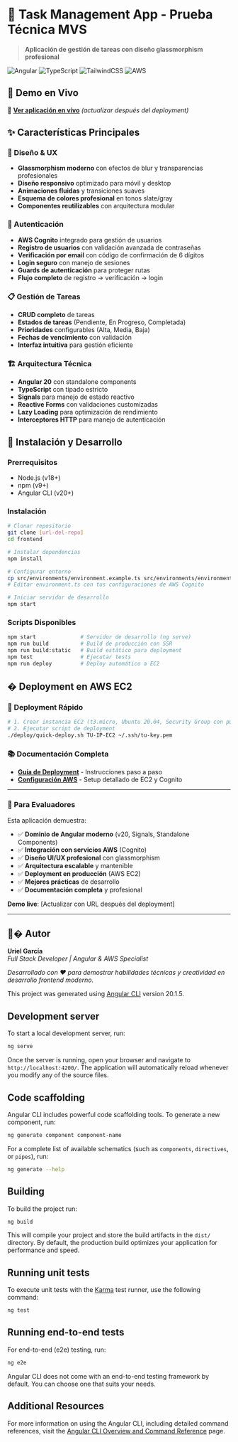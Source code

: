 # 🌟 Task Management App - Prueba Técnica MVS

> **Aplicación de gestión de tareas con diseño glassmorphism profesional**

![Angular](https://img.shields.io/badge/Angular-20-red?style=for-the-badge&logo=angular)
![TypeScript](https://img.shields.io/badge/TypeScript-5.6-blue?style=for-the-badge&logo=typescript)
![TailwindCSS](https://img.shields.io/badge/Tailwind-3.4-cyan?style=for-the-badge&logo=tailwindcss)
![AWS](https://img.shields.io/badge/AWS-Cognito-orange?style=for-the-badge&logo=amazon-aws)

## 📱 Demo en Vivo

🔗 **[Ver aplicación en vivo](http://3.80.68.247/)** *(actualizar después del deployment)*

## ✨ Características Principales

### 🎨 Diseño & UX
- **Glassmorphism moderno** con efectos de blur y transparencias profesionales
- **Diseño responsivo** optimizado para móvil y desktop
- **Animaciones fluidas** y transiciones suaves
- **Esquema de colores profesional** en tonos slate/gray
- **Componentes reutilizables** con arquitectura modular

### 🔐 Autenticación
- **AWS Cognito** integrado para gestión de usuarios
- **Registro de usuarios** con validación avanzada de contraseñas
- **Verificación por email** con código de confirmación de 6 dígitos
- **Login seguro** con manejo de sesiones
- **Guards de autenticación** para proteger rutas
- **Flujo completo** de registro → verificación → login

### 📋 Gestión de Tareas
- **CRUD completo** de tareas
- **Estados de tareas** (Pendiente, En Progreso, Completada)
- **Prioridades** configurables (Alta, Media, Baja)
- **Fechas de vencimiento** con validación
- **Interfaz intuitiva** para gestión eficiente

### 🏗️ Arquitectura Técnica
- **Angular 20** con standalone components
- **TypeScript** con tipado estricto
- **Signals** para manejo de estado reactivo
- **Reactive Forms** con validaciones customizadas
- **Lazy Loading** para optimización de rendimiento
- **Interceptores HTTP** para manejo de autenticación

## 🚀 Instalación y Desarrollo

### Prerrequisitos
- Node.js (v18+)
- npm (v9+)
- Angular CLI (v20+)

### Instalación
```bash
# Clonar repositorio
git clone [url-del-repo]
cd frontend

# Instalar dependencias
npm install

# Configurar entorno
cp src/environments/environment.example.ts src/environments/environment.ts
# Editar environment.ts con tus configuraciones de AWS Cognito

# Iniciar servidor de desarrollo
npm start
```

### Scripts Disponibles
```bash
npm start              # Servidor de desarrollo (ng serve)
npm run build          # Build de producción con SSR
npm run build:static   # Build estático para deployment
npm test               # Ejecutar tests
npm run deploy         # Deploy automático a EC2
```

## � Deployment en AWS EC2

### 🎯 Deployment Rápido
```bash
# 1. Crear instancia EC2 (t3.micro, Ubuntu 20.04, Security Group con puerto 80)
# 2. Ejecutar script de deployment
./deploy/quick-deploy.sh TU-IP-EC2 ~/.ssh/tu-key.pem
```

### 📚 Documentación Completa
- **[Guía de Deployment](DEPLOYMENT.md)** - Instrucciones paso a paso
- **[Configuración AWS](deploy/README.md)** - Setup detallado de EC2 y Cognito

---

### 🎯 Para Evaluadores

Esta aplicación demuestra:
- ✅ **Dominio de Angular moderno** (v20, Signals, Standalone Components)
- ✅ **Integración con servicios AWS** (Cognito)
- ✅ **Diseño UI/UX profesional** con glassmorphism
- ✅ **Arquitectura escalable** y mantenible
- ✅ **Deployment en producción** (AWS EC2)
- ✅ **Mejores prácticas** de desarrollo
- ✅ **Documentación completa** y profesional

**Demo live**: [Actualizar con URL después del deployment]

---

## 👨‍� Autor

**Uriel García**  
*Full Stack Developer | Angular & AWS Specialist*

*Desarrollado con ❤️ para demostrar habilidades técnicas y creatividad en desarrollo frontend moderno.*

This project was generated using [Angular CLI](https://github.com/angular/angular-cli) version 20.1.5.

## Development server

To start a local development server, run:

```bash
ng serve
```

Once the server is running, open your browser and navigate to `http://localhost:4200/`. The application will automatically reload whenever you modify any of the source files.

## Code scaffolding

Angular CLI includes powerful code scaffolding tools. To generate a new component, run:

```bash
ng generate component component-name
```

For a complete list of available schematics (such as `components`, `directives`, or `pipes`), run:

```bash
ng generate --help
```

## Building

To build the project run:

```bash
ng build
```

This will compile your project and store the build artifacts in the `dist/` directory. By default, the production build optimizes your application for performance and speed.

## Running unit tests

To execute unit tests with the [Karma](https://karma-runner.github.io) test runner, use the following command:

```bash
ng test
```

## Running end-to-end tests

For end-to-end (e2e) testing, run:

```bash
ng e2e
```

Angular CLI does not come with an end-to-end testing framework by default. You can choose one that suits your needs.

## Additional Resources

For more information on using the Angular CLI, including detailed command references, visit the [Angular CLI Overview and Command Reference](https://angular.dev/tools/cli) page.

